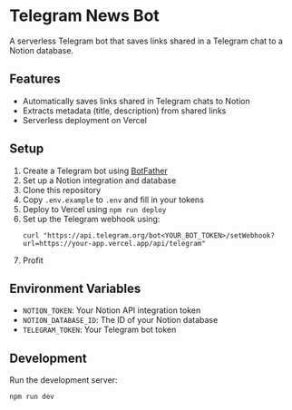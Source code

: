 # Telegram News Bot

A serverless Telegram bot that saves links shared in a Telegram chat to a Notion database.

## Features

- Automatically saves links shared in Telegram chats to Notion
- Extracts metadata (title, description) from shared links
- Serverless deployment on Vercel

## Setup

1. Create a Telegram bot using [BotFather](https://t.me/botfather)
2. Set up a Notion integration and database
3. Clone this repository
4. Copy `.env.example` to `.env` and fill in your tokens
5. Deploy to Vercel using `npm run deploy`
6. Set up the Telegram webhook using:
   ```
   curl "https://api.telegram.org/bot<YOUR_BOT_TOKEN>/setWebhook?url=https://your-app.vercel.app/api/telegram"
   ```
7. Profit

## Environment Variables

- `NOTION_TOKEN`: Your Notion API integration token
- `NOTION_DATABASE_ID`: The ID of your Notion database
- `TELEGRAM_TOKEN`: Your Telegram bot token

## Development

Run the development server:

```bash
npm run dev
```